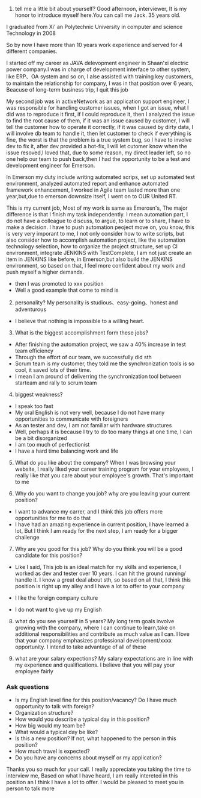 1. tell me a little bit about yourself?
Good afternoon, interviewer, It is my honor to introduce myself here.You can call me Jack. 35 years old.

I graduated from Xi' an Polytechnic University in computer and science Technology in 2008

So by now I have more than 10 years work experience and served for 4 different companies.

I started off my career as JAVA delevopment engineer in Shaan'xi electric power company.I was in charge of development interface to other system, like ERP、OA system and so on, I alse assisted with training key customers, to maintain the relationship for company, I was in that position over 6 years, Beacuse of long-term business trip, I quit this job

My second job was in activeNetwork as an application support engineer, I was responsible for handling customer issues, when I got an issue, what I did was to reproduce it first, if I could reproduce it, then I analyzed the issue to find the root cause of them,  if it was an issue caused by customer, I will tell the customer how to operate it correctly, if it was caused by dirty data, I will involve db team to handle it, then let customer to check if everything is fine, the worst is that the problem is a true system bug, so I have to involve dev to fix it, after dev provided a hot-fix, I will let cutomer know when the issue resoved,I loved that, due to some reason, my direct leader left, so no one help our team to push back,then I had the opportunity to be a test and development engineer for Emerson.

In Emerson my duty include writing automated scrips, set up automated test environment, analyzed automated report and enhance automated framework enhancement, I worked in Agile team lasted more than one year,but,due to emerson downsize itself, I went on to OUR United RT.

This is my current job, Most of my work is same as Emerosn's, The major difference is that I finish my task independently. I mean automation part, I do not have a colleague to discuss, to argue, to learn or to share, I have to make a decision. I have to push automation peoject move on, you know, this is very very imporant to me, I not only consider how to write scripts, but also consider how to accomplish automation project, like the automation technology selection, how to organize the project structure, set up CI environment, integrate JENKINS with TestComplete, I am not just create an item in JENKINS like before, in Emerson,but also build the JENKINS environment, so based on that, I feel more confident about my work and push myself a higher demands.

- then I was promoted to xxx position
- Well a good example that come to mind is

2. personality?
My personality is studious、easy-going、honest and adventurous
- I believe that nothing is impossible to a willing heart.

3. What is the biggest accomplishment form these jobs?
- After finishing the automation project, we saw a 40% increase in test team efficiency
- Through the effort of our team, we successfully did sth
- Scrum team is my customer, they told me the synchronization tools is so cool, it saved lots of their time.
- I mean I am pround of deliverring the synchronization tool between starteam and rally to scrum team

4. biggest weakness?
- I speak too fast
- My oral English is not very well, because I do not have many opportunities to communicate with foreigners
- As an tester and dev, I am not familiar with hardware structures
- Well, perhaps it is because I try to do too many things at one time, I can be a bit disorganized
- I am too much of perfectionist
- I have a hard time balancing work and life

5. What do you like about the company?
When I was browsing your website, I really liked your career training program for your employees, I really like that you care about your employee's growth. That's important to me

6. Why do you want to change you job? why are you leaving your current position?
- I want to advance my carrer, and I think this job offers more opportunities for me to do that
- I have had an amazing experience in current position, I have learned a lot, But I think I am ready for the next step, I am ready for a bigger challenge


7. Why are you good for this job? Why do you think you will be a good candidate for this position?
- Like I said, This job is an ideal match for my skills and experience, I worked as dev and tester over 10 years. I can hit the ground running/ handle it. I know a great deal about sth, so based on all that, I think this position is right up my alley and I have a lot to offer to your company

- I like the foreign company culture
- I do not want to give up my English

8. what do you see yourself in 5 years?
My long term goals involve growing with the company, where I can continue to learn,take on additional responsibilities and contribute as much value as I can. I love that your company emphasizes professional development/xxxx opportunity. I intend to take advantage of all of these

9. what are your salary expections?
My salary expectations are in line with my experience and qualifications. I believe that you will pay your employee fairly


### Ask questions
- Is my English level fine for this position/vacancy? Do I have much opportunity to talk with foreign?
- Organization structure?
- How would you describe a typical day in this position?
- How big would my team be?
- What would a typical day be like?
- Is this a new position? If not, what happened to the person in this position?
- How much travel is expected?
- Do you have any concerns about myself or my application?


Thanks you so much for your call. I really appreciate you taking the time to interview me, Based on what I have heard, I am really intereted in this position an I think I have a lot to offer. I would be pleased to meet you in person to talk more
